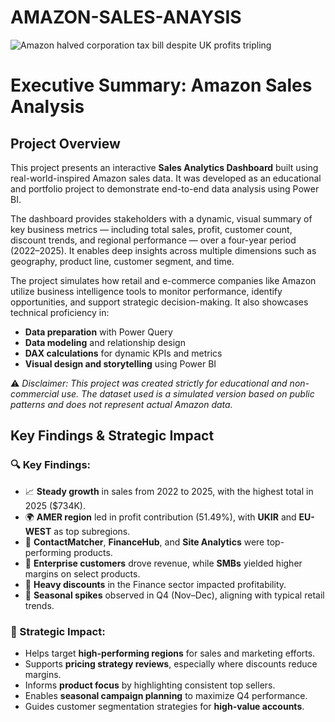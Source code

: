 # AMAZON-SALES-ANAYSIS

![Amazon halved corporation tax bill despite UK profits tripling](https://github.com/user-attachments/assets/c1dbda1a-4213-4d22-a309-20954d57776e)

# **Executive Summary: Amazon Sales Analysis**

## Project Overview

This project presents an interactive **Sales Analytics Dashboard** built using real-world-inspired Amazon sales data. It was developed as an educational and portfolio project to demonstrate end-to-end data analysis using Power BI.

The dashboard provides stakeholders with a dynamic, visual summary of key business metrics — including total sales, profit, customer count, discount trends, and regional performance — over a four-year period (2022–2025). It enables deep insights across multiple dimensions such as geography, product line, customer segment, and time.

The project simulates how retail and e-commerce companies like Amazon utilize business intelligence tools to monitor performance, identify opportunities, and support strategic decision-making. It also showcases technical proficiency in:

- **Data preparation** with Power Query  
- **Data modeling** and relationship design  
- **DAX calculations** for dynamic KPIs and metrics  
- **Visual design and storytelling** using Power BI  

⚠️ *Disclaimer: This project was created strictly for educational and non-commercial use. The dataset used is a simulated version based on public patterns and does not represent actual Amazon data.*

##  Key Findings & Strategic Impact

### 🔍 Key Findings:
- 📈 **Steady growth** in sales from 2022 to 2025, with the highest total in 2025 ($734K).
- 🌍 **AMER region** led in profit contribution (51.49%), with **UKIR** and **EU-WEST** as top subregions.
- 🛒 **ContactMatcher**, **FinanceHub**, and **Site Analytics** were top-performing products.
- 👥 **Enterprise customers** drove revenue, while **SMBs** yielded higher margins on select products.
- 💸 **Heavy discounts** in the Finance sector impacted profitability.
- 📅 **Seasonal spikes** observed in Q4 (Nov–Dec), aligning with typical retail trends.

### 🎯 Strategic Impact:
- Helps target **high-performing regions** for sales and marketing efforts.
- Supports **pricing strategy reviews**, especially where discounts reduce margins.
- Informs **product focus** by highlighting consistent top sellers.
- Enables **seasonal campaign planning** to maximize Q4 performance.
- Guides customer segmentation strategies for **high-value accounts**.
